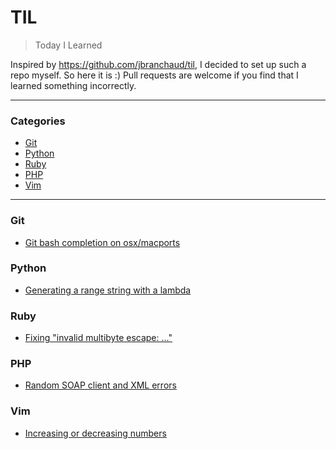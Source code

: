# TIL

> Today I Learned

Inspired by https://github.com/jbranchaud/til, I decided to set up such a repo myself. So here it is :)
Pull requests are welcome if you find that I learned something incorrectly.

--- 

### Categories

* [Git](#git)
* [Python](#python)
* [Ruby](#ruby)
* [PHP](#php)
* [Vim](#vim)

---

### Git

- [Git bash completion on osx/macports](git/osx-macports-bash-completion.md)

### Python

- [Generating a range string with a lambda](python/xrange-lambda.md)

### Ruby

- [Fixing "invalid multibyte escape: ..."](ruby/fix-invalid-multibyte-escape.md)

### PHP

- [Random SOAP client and XML errors](php/random-soapclient-errors.md)

### Vim

- [Increasing or decreasing numbers](vim/increasing-or-decreasing-numbers.md)

